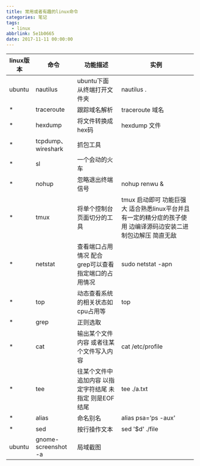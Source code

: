 ```yaml
---
title: 常用或者有趣的linux命令
categories: 笔记
tags:
  - linux
abbrlink: 5e1b0665
date: 2017-11-11 00:00:00
---
```

|linux版本|命令|功能描述|实例|
|------------|-------|------------|-----|
|ubuntu | nautilus | ubuntu下面 从终端打开文件夹 | nautilus .|
|*|traceroute|跟踪域名解析|traceroute 域名|
|*|hexdump|将文件转换成hex码| hexdump 文件|
|*|tcpdump、wireshark|抓包工具| |
|*|sl |一个会动的火车||
|*|nohup|忽略退出终端信号|nohup renwu &|
|*|tmux|将单个控制台页面切分的工具| tmux 启动即可 功能巨强大 适合熟悉linux平台并且有一定的精分症的孩子使用 边编译源码边安装二进制包边解压 简直无敌|
|*|netstat|查看端口占用情况 配合grep可以查看指定端口的占用情况|sudo netstat -apn |
|*|top|动态查看系统的相关状态如cpu占用等| top|
|*|grep|正则选取 | |
|*|cat|输出某个文件内容 或者往某个文件写入内容| cat /etc/profile|
|*|tee|往某个文件中追加内容 以指定字符结尾 未指定 则是EOF结尾| tee ./a.txt |
|*|alias|命名别名|alias  psa=‘ps -aux' |
|*|sed|按行操作文本|sed '$d' ./file|
|ubuntu| gnome-screenshot -a |局域截图|
